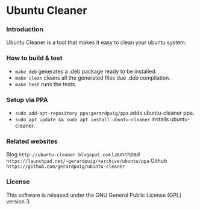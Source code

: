 # Ubuntu Cleaner #

### Introduction ###
Ubuntu Cleaner is a tool that makes it easy to clean your ubuntu system.

### How to build & test ###
* `make deb` generates a .deb package ready to be installed.
* `make clean` cleans all the generated files due .deb compilation.
* `make test` runs the tests.

### Setup via PPA ###
* `sudo add-apt-repository ppa:gerardpuig/ppa` adds ubuntu-cleaner ppa.
* `sudo apt update && sudo apt install ubuntu-cleaner` installs ubuntu-cleaner.

### Related websites ###
Blog `http://ubuntu-cleaner.blogspot.com`
Launchpad `https://launchpad.net/~gerardpuig/+archive/ubuntu/ppa`
Github `https://github.com/gerardpuig/ubuntu-cleaner`

### License ###
This software is released under the GNU General Public License (GPL) version 3.
